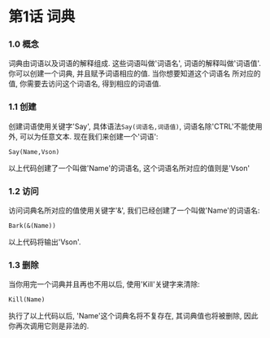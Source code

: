 # 第1话 词典
### 1.0 概念
词典由词语以及词语的解释组成. 这些词语叫做'词语名', 词语的解释叫做'词语值'. 你可以创建一个词典, 并且赋予词语相应的值. 当你想要知道这个词语名
所对应的值, 你需要去访问这个词语名, 得到相应的词语值.

### 1.1 创建
创建词语使用关键字'Say', 具体语法`Say(词语名,词语值)`, 词语名除'CTRL'不能使用外, 可以为任意文本. 现在我们来创建一个'词语':
```
Say(Name,Vson)
```
以上代码创建了一个叫做'Name'的词语名, 这个词语名所对应的值则是'Vson'

### 1.2 访问
访问词典名所对应的值使用关键字'&', 我们已经创建了一个叫做'Name'的词语名:
```
Bark(&(Name))
```
以上代码将输出'Vson'.

### 1.3 删除
当你用完一个词典并且再也不用以后, 使用'Kill'关键字来清除:
```
Kill(Name)
```
执行了以上代码以后, 'Name'这个词典名将不复存在, 其词典值也将被删除, 因此你再次调用它则是非法的.
